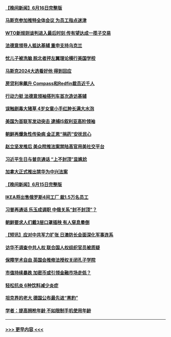 #### [【晚间新闻】6月16日完整版](../pages/prog202/a103457705.md?t=06171151) 
#### [马斯克参加推特全体会议 为员工指点迷津](../pages/prog202/a103457565.md?t=06171151) 
#### [WTO新规则谈判进入最后时刻 传有望达成一揽子交易](../pages/prog202/a103457506.md?t=06171151) 
#### [法德意领导人抵达基辅 重申支持乌克兰](../pages/prog202/a103457416.md?t=06171151) 
#### [忧儿子被洗脑 脱北者抨左翼理论横行美国学校](../pages/prog202/a103457038.md?t=06171151) 
#### [马斯克2024大选看好他 得到回应](../pages/prog202/a103457029.md?t=06171151) 
#### [房贷利率飙升 Compass和Redfin裁员近千人](../pages/prog202/a103457021.md?t=06171151) 
#### [行动力挺 法德意领袖搭列车首次造访基辅](../pages/prog202/a103456957.md?t=06171151) 
#### [误触剧毒大猪草 4岁女童小手红肿长满大水泡](../pages/prog202/a103456948.md?t=06171151) 
#### [美国为首联军发动突击 逮捕IS叙利亚高阶领袖](../pages/prog202/a103456923.md?t=06171151) 
#### [朝鲜再爆急性传染病 金正恩“捐药”安抚民心](../pages/prog202/a103456930.md?t=06171151) 
#### [赵立坚发推后 美众院推法案禁陆高官用美社交平台](../pages/prog202/a103456767.md?t=06171151) 
#### [习近平生日与普京通话 “上不封顶”显尴尬](../pages/prog202/a103456836.md?t=06171151) 
#### [加拿大正式推出禁华为中兴法案](../pages/prog202/a103456782.md?t=06171151) 
#### [【晚间新闻】6月15日完整版](../pages/prog202/a103456792.md?t=06171151) 
#### [IKEA将出售俄罗斯4间工厂 裁1.5万名员工](../pages/prog202/a103456769.md?t=06171151) 
#### [习普再通话 乐玉成调职 中俄关系“封不封顶”？](../pages/prog202/a103456619.md?t=06171151) 
#### [朝鲜要求人们戴3层口罩插秧 有人窒息晕倒](../pages/prog202/a103456507.md?t=06171151) 
#### [【短讯】应对中共军力扩张 日澳防长会面深化军事连系](../pages/prog202/a103456424.md?t=06171151) 
#### [访华不调查中共人权 联合国人权组织官员被质疑](../pages/prog202/a103456418.md?t=06171151) 
#### [保障学术自由 英国会推修法授权关闭孔子学院](../pages/prog202/a103456414.md?t=06171151) 
#### [市值持续暴跌 加密币或引领金融市场走低？](../pages/prog202/a103456388.md?t=06171151) 
#### [轻松抗炎 6种饮料减少炎症](../pages/prog202/a103456146.md?t=06171151) 
#### [坦克界的老大 德国公布最先进“黑豹”](../pages/prog202/a103456137.md?t=06171151) 
#### [学者：提高拥枪年龄 不如限制手机使用年龄](../pages/prog202/a103456130.md?t=06171151) 

----
#### [ >>> 更早内容 <<< ](../indexes/prog202-earlier.md)
